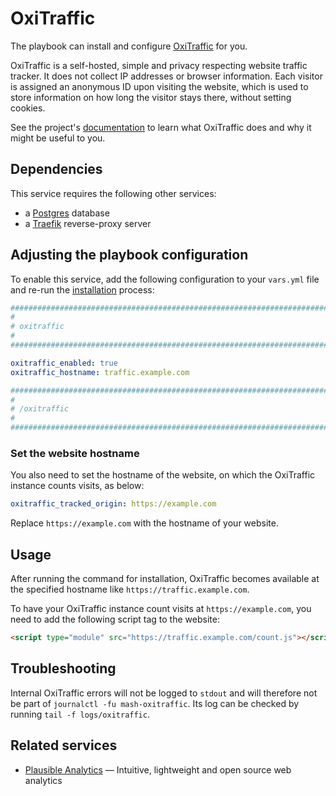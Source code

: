 <!--
SPDX-FileCopyrightText: 2023 Julian-Samuel Gebühr
SPDX-FileCopyrightText: 2024 Slavi Pantaleev
SPDX-FileCopyrightText: 2025 Suguru Hirahara

SPDX-License-Identifier: AGPL-3.0-or-later
-->

# OxiTraffic

The playbook can install and configure [OxiTraffic](https://codeberg.org/mo8it/oxitraffic) for you.

OxiTraffic is a self-hosted, simple and privacy respecting website traffic tracker. It does not collect IP addresses or browser information. Each visitor is assigned an anonymous ID upon visiting the website, which is used to store information on how long the visitor stays there, without setting cookies.

See the project's [documentation](https://codeberg.org/mo8it/oxitraffic/src/branch/main/README.md) to learn what OxiTraffic does and why it might be useful to you.

## Dependencies

This service requires the following other services:

- a [Postgres](postgres.md) database
- a [Traefik](traefik.md) reverse-proxy server

## Adjusting the playbook configuration

To enable this service, add the following configuration to your `vars.yml` file and re-run the [installation](../installing.md) process:

```yaml
########################################################################
#                                                                      #
# oxitraffic                                                           #
#                                                                      #
########################################################################

oxitraffic_enabled: true
oxitraffic_hostname: traffic.example.com

########################################################################
#                                                                      #
# /oxitraffic                                                          #
#                                                                      #
########################################################################
```

### Set the website hostname

You also need to set the hostname of the website, on which the OxiTraffic instance counts visits, as below:

```yaml
oxitraffic_tracked_origin: https://example.com
```

Replace `https://example.com` with the hostname of your website.

## Usage

After running the command for installation, OxiTraffic becomes available at the specified hostname like `https://traffic.example.com`.

To have your OxiTraffic instance count visits at `https://example.com`, you need to add the following script tag to the website:

```html
<script type="module" src="https://traffic.example.com/count.js"></script>
```

## Troubleshooting

Internal OxiTraffic errors will not be logged to `stdout` and will therefore not be part of `journalctl -fu mash-oxitraffic`. Its log can be checked by running `tail -f logs/oxitraffic`.

## Related services

- [Plausible Analytics](plausible.md) — Intuitive, lightweight and open source web analytics

